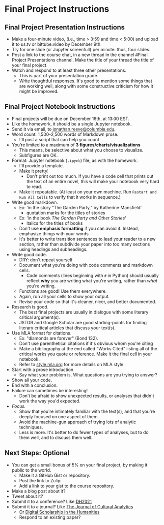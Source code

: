 
# Final Project Instructions

## Final Project Presentation Instructions

 - Make a four-minute video, (i.e., time > 3:59 and time < 5:00) and upload it to us.tv or bittube.video by December 9th.
 - Try for one slide (or Jupyter screenfull) per minute: thus, four slides. 
 - Post a link to the course chat, in a new thread in the channel #Final Project Presentations channel. Make the title of your thread the title of your final project.
 - Watch and respond to at least three other presentations. 
   - This is part of your presentation grade.
   - Write thoughtful responses. It's good to mention some things that are working well, along with some constructive criticism for how it might be improved.

## Final Project Notebook Instructions

 - Final projects will be due on December 16th, at 13:00 EST.
 - Like the homework, it should be a single Jupyter notebook. 
 - Send it via email, to jonathan.reeve@columbia.edu.
 - Word count: 1,500–2,500 words of Markdown prose.
   - I'll post a script that can help you count
 - You're limited to a maximum of **3 figures/charts/visualizations**
   - This means, be selective about what you choose to visualize.
   - Subfigures are OK.
 - Format: Jupyter notebook (`.ipynb`) file, as with the homework. 
   - I'll provide a template.
   - Make it pretty! 
     - Don't print out too much. If you have a code cell that prints out the text of an entire novel, this will make your notebook very hard to read.
   - Make it repeatable. (At least on your own machine. Run `Restart and Run All Cells` to verify that it works in sequence.)
 - Write good markdown.
   - Ex: 'in the story "The Garden Party," by Katherine Mansfield' 
     - quotation marks for the titles of stories
   - Ex: 'in the book _The Garden Party and Other Stories_' 
     - italics for the titles of books
   - Don't use **emphasis formatting** if you can avoid it. Instead, emphasize things with your words.
   - It's better to write transition sentences to lead your reader to a new section, rather than subdivide your paper into too many sections using headings and subheadings. 
 - Write good code. 
   - DRY: don't repeat yourself
   - Document what you're doing with code comments and markdown cells. 
     - Code comments (lines beginning with `#` in Python) should usually reflect **why** you are writing what you're writing, rather than *what* you're writing. 
   - Functions are good! Use them everywhere.
   - Again, run all your cells to show your output.
   - Revise your code so that it's cleaner, nicer, and better documented. 
 - Research is good.
   - The best final projects are usually in dialogue with some literary critical argument(s).
   - JSTOR and Google Scholar are good starting-points for finding literary critical articles that discuss your text(s). 
 - Use MLA format for citations.
   - Ex: "diamonds are forever" (Bond 132). 
   - Don't use parenthetical citations if it's obvious whom you're citing
   - Make a bibliography at the end called "Works Cited" listing all of the critical works you quote or reference. Make it the final cell in your notebook. 
   - Refer to [style.mla.org](https://style.mla.org/) for more details on MLA style. 
 - Start with a prose introduction. 
   - Say what your problem is. What questions are you trying to answer? 
 - Show all your code.
 - End with a conclusion. 
 - Failure can sometimes be interesting! 
   - Don't be afraid to show unexpected results, or analyses that didn't work the way you'd expected.
 - *Focus.* 
   - Show that you're intimately familiar with the text(s), and that you're deeply focused on one aspect of them. 
   - Avoid the machine-gun approach of trying lots of analytic techniques.
   - Less is more. It's better to do fewer types of analyses, but to do them well, and to discuss them well.
   
## Next Steps: **Optional**

 - You can get a small bonus of 5% on your final project, by making it public to the world. 
   - Make it a GitHub Gist or repository. 
   - Post the link to Zulip.
   - Add a link to your gist to the course repository.
 - Make a blog post about it? 
 - Tweet about it? 
 - Submit it to a conference? Like [DH2021](https://dh2021.adho.org/)
 - Submit it to a journal? Like [The Journal of Cultural Analytics](https://culturalanalytics.org/) 
   - Or [Digital Scholarship in the Humanities](https://academic.oup.com/dsh)
   - Respond to an existing paper? 
